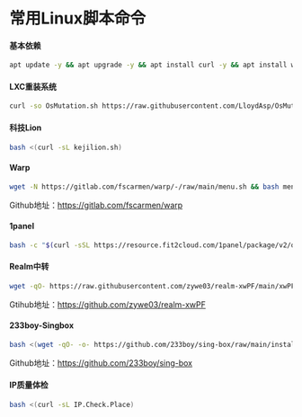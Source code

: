 # 常用Linux脚本命令

#### 基本依赖

```bash
apt update -y && apt upgrade -y && apt install curl -y && apt install wget -y && apt install cron -y && apt install nano -y && apt install git -y
```

#### LXC重装系统

```bash
curl -so OsMutation.sh https://raw.githubusercontent.com/LloydAsp/OsMutation/main/OsMutation.sh && chmod u+x OsMutation.sh && ./OsMutation.sh
```

#### 科技Lion

```bash
bash <(curl -sL kejilion.sh)
```

#### Warp

```bash
wget -N https://gitlab.com/fscarmen/warp/-/raw/main/menu.sh && bash menu.sh
```

Github地址：https://gitlab.com/fscarmen/warp

#### 1panel

```bash
bash -c "$(curl -sSL https://resource.fit2cloud.com/1panel/package/v2/quick_start.sh)"
```

#### Realm中转

```bash
wget -qO- https://raw.githubusercontent.com/zywe03/realm-xwPF/main/xwPF.sh | sudo bash -s install
```

Gtihub地址：https://github.com/zywe03/realm-xwPF

#### 233boy-Singbox

```bash
bash <(wget -qO- -o- https://github.com/233boy/sing-box/raw/main/install.sh)
```

Github地址：https://github.com/233boy/sing-box

#### IP质量体检

```bash
bash <(curl -sL IP.Check.Place)
```

